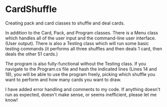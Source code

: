 # CardShuffle

Creating pack and card classes to shuffle and deal cards.

In addition to the Card, Pack, and Program classes. There is a Menu class which handles all of the user input and the command-line user interface. (User output). 
There is also a Testing class which will run some basic testing commands (it performs all three shuffles and then deals 1 card, then deals the other 51 cards.)

The program is also fully-functional without the Testing class. If you navigate to the Program.cs file and hash the indicated lines (Lines 14 and 18), you will be able to use the program freely, picking which shuffle you want to perform and how many cards you want to draw.

I have added error handling and comments to my code. If anything doesn't run as expected, doesn't make sense, or seems inefficient, please let me know!
